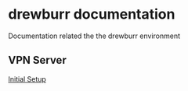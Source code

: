 # drewburr documentation

Documentation related the the drewburr environment

## VPN Server

[Initial Setup](VPN/initial-setup.md)
